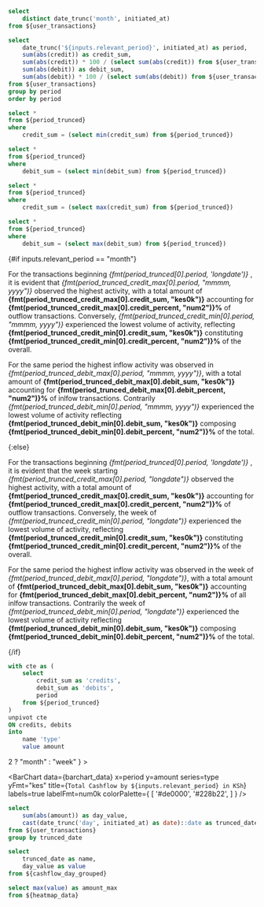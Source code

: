 ```sql distinct_months
select
    distinct date_trunc('month', initiated_at)
from ${user_transactions}
```


```sql period_trunced
select
    date_trunc('${inputs.relevant_period}', initiated_at) as period,
    sum(abs(credit)) as credit_sum,
    sum(abs(credit)) * 100 / (select sum(abs(credit)) from ${user_transactions}) as credit_percent,
    sum(abs(debit)) as debit_sum,
    sum(abs(debit)) * 100 / (select sum(abs(debit)) from ${user_transactions}) as debit_percent
from ${user_transactions}
group by period
order by period
```

```sql period_trunced_credit_min
select *
from ${period_trunced}
where
    credit_sum = (select min(credit_sum) from ${period_trunced})
```
```sql period_trunced_debit_min
select *
from ${period_trunced}
where
    debit_sum = (select min(debit_sum) from ${period_trunced})
```
```sql period_trunced_credit_max
select *
from ${period_trunced}
where
    credit_sum = (select max(credit_sum) from ${period_trunced})
```
```sql period_trunced_debit_max
select *
from ${period_trunced}
where
    debit_sum = (select max(debit_sum) from ${period_trunced})
```

{#if inputs.relevant_period == "month"}

For the transactions beginning _{fmt(period_trunced[0].period, 'longdate')}_
, it is evident that _{fmt(period_trunced_credit_max[0].period, "mmmm, yyyy")}_ observed
the highest activity, with a total amount of **{fmt(period_trunced_credit_max[0].credit_sum, "kes0k")}** accounting
for **{fmt(period_trunced_credit_max[0].credit_percent, "num2")}%** of outflow transactions. Conversely,
_{fmt(period_trunced_credit_min[0].period, "mmmm, yyyy")}_ experienced the lowest volume of activity,
reflecting **{fmt(period_trunced_credit_min[0].credit_sum, "kes0k")}** constituting
**{fmt(period_trunced_credit_min[0].credit_percent, "num2")}%** of the overall.


For the same period the highest inflow activity was observed in _{fmt(period_trunced_debit_max[0].period, "mmmm, yyyy")}_,
with a total amount of **{fmt(period_trunced_debit_max[0].debit_sum, "kes0k")}**
accounting for **{fmt(period_trunced_debit_max[0].debit_percent, "num2")}%** of
inlfow transactions. Contrarily _{fmt(period_trunced_debit_min[0].period, "mmmm, yyyy")}_ experienced the lowest
volume of activity reflecting **{fmt(period_trunced_debit_min[0].debit_sum, "kes0k")}** composing
**{fmt(period_trunced_debit_min[0].debit_percent, "num2")}%** of the total.

{:else}

For the transactions beginning _{fmt(period_trunced[0].period, 'longdate')}_
, it is evident that the week starting _{fmt(period_trunced_credit_max[0].period, "longdate")}_ observed
the highest activity, with a total amount of **{fmt(period_trunced_credit_max[0].credit_sum, "kes0k")}** accounting
for **{fmt(period_trunced_credit_max[0].credit_percent, "num2")}%** of outflow transactions. Conversely, the week of
_{fmt(period_trunced_credit_min[0].period, "longdate")}_ experienced the lowest volume of activity,
reflecting **{fmt(period_trunced_credit_min[0].credit_sum, "kes0k")}** constituting
**{fmt(period_trunced_credit_min[0].credit_percent, "num2")}%** of the overall.


For the same period the highest inflow activity was observed in the week of _{fmt(period_trunced_debit_max[0].period, "longdate")}_,
with a total amount of **{fmt(period_trunced_debit_max[0].debit_sum, "kes0k")}**
accounting for **{fmt(period_trunced_debit_max[0].debit_percent, "num2")}%** of all
inlfow transactions. Contrarily the week of _{fmt(period_trunced_debit_min[0].period, "longdate")}_ experienced the lowest
volume of activity reflecting **{fmt(period_trunced_debit_min[0].debit_sum, "kes0k")}** composing
**{fmt(period_trunced_debit_min[0].debit_percent, "num2")}%** of the total.

{/if}


```sql barchart_data
with cte as (
    select
        credit_sum as 'credits',
        debit_sum as 'debits',
        period
    from ${period_trunced}
)
unpivot cte
ON credits, debits
into
    name 'type'
    value amount

```

<Dropdown name=relevant_period defaultValue={ distinct_months.length > 2 ? "month" : "week" } >
    <DropdownOption value="month" valueLabel="Monthly"/>
    <DropdownOption value="week" valueLabel="Weekly" />
</Dropdown>


<BarChart
    data={barchart_data}
    x=period
    y=amount
    series=type
    yFmt="kes"
    title={`Total Cashflow by ${inputs.relevant_period} in KSh`}
    labels=true
    labelFmt=num0k
    colorPalette={
        [
        '#de0000',
        '#228b22',
        ]
    }
/>


```sql cashflow_day_grouped
select
    sum(abs(amount)) as day_value,
    cast(date_trunc('day', initiated_at) as date)::date as trunced_date
from ${user_transactions}
group by trunced_date
```

```sql heatmap_data
select
    trunced_date as name,
    day_value as value
from ${cashflow_day_grouped}
```

```sql heatmap_stats
select max(value) as amount_max
from ${heatmap_data}
```

<CalendarHeatmap
  data={heatmap_data}
  date=name
  value=value
  valueFmt="kes0k"
  title='Daily Transaction Activity'
/>
